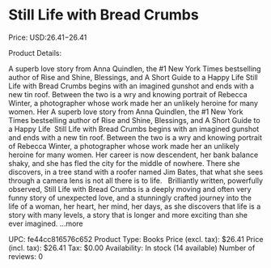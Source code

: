 # Still Life with Bread Crumbs

Price: USD:$26.41-$26.41

Product Details:

A superb love story from Anna Quindlen, the #1 New York Times bestselling author of Rise and Shine, Blessings, and A Short Guide to a Happy Life Still Life with Bread Crumbs begins with an imagined gunshot and ends with a new tin roof. Between the two is a wry and knowing portrait of Rebecca Winter, a photographer whose work made her an unlikely heroine for many women. Her A superb love story from Anna Quindlen, the #1 New York Times bestselling author of Rise and Shine, Blessings, and A Short Guide to a Happy Life  Still Life with Bread Crumbs begins with an imagined gunshot and ends with a new tin roof. Between the two is a wry and knowing portrait of Rebecca Winter, a photographer whose work made her an unlikely heroine for many women. Her career is now descendent, her bank balance shaky, and she has fled the city for the middle of nowhere. There she discovers, in a tree stand with a roofer named Jim Bates, that what she sees through a camera lens is not all there is to life.   Brilliantly written, powerfully observed, Still Life with Bread Crumbs is a deeply moving and often very funny story of unexpected love, and a stunningly crafted journey into the life of a woman, her heart, her mind, her days, as she discovers that life is a story with many levels, a story that is longer and more exciting than she ever imagined. ...more

UPC: fe44cc816576c652
Product Type: Books
Price (excl. tax): $26.41
Price (incl. tax): $26.41
Tax: $0.00
Availability: In stock (14 available)
Number of reviews: 0